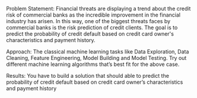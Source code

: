Problem Statement: 
Financial threats are displaying a trend about the credit risk of commercial banks as the 
incredible improvement in the financial industry has arisen. In this way, one of the 
biggest threats faces by commercial banks is the risk prediction of credit clients. The 
goal is to predict the probability of credit default based on credit card owner's 
characteristics and payment history. 
 
Approach: The classical machine learning tasks like Data Exploration, Data Cleaning, 
Feature Engineering, Model Building and Model Testing. Try out different machine 
learning algorithms that’s best fit for the above case. 
 
Results: You have to build a solution that should able to predict the probability of credit 
default based on credit card owner’s characteristics and payment history
